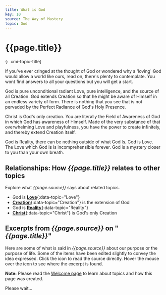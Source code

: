 ```yaml
---
title: What is God
key: 10
source: The Way of Mastery
topic: God
---
```


# {{page.title}}
{: .cmi-topic-title}

If you've ever cringed at the thought of God or wondered why a 'loving' God
would allow a world like ours, read on, there's plenty to contemplate. You
wont find answers to all your questions but you will get a start.

God is pure unconditional radiant Love, pure intelligence, and the source of
all Creation.  God extends Creation so that he might be aware of Himself in an
endless variety of form. There is nothing that you see that is not pervaded by
the Perfect Radiance of God's Holy Presence.

Christ is God's only creation. You are literally the Field of Awareness of God
in which God has awareness of Himself. Made of the very substance of that
overwhelming Love and playfulness, you have the power to create infinitely, and
thereby extend Creation Itself.

God is Reality, there can be nothing outside of what God Is. God is Love. The
Love which God is is incomprehensible forever. God is a mystery closer to you
than your own breath.

## Relationships: How *{{page.title}}* relates to other topics

Explore what *{{page.source}}* says about related topics.

* God is [**Love**](/t/wom/topics/love/){:data-topic="Love"}
* [**Creation**](/t/wom/topics/Creation/){:data-topic="Creation"} is the extension of God
* God is [**Reality**](/t/wom/topics/reality/){:data-topic="Reality"} 
* [**Christ**](/t/wom/topics/christ/){:data-topic="Christ"} is God's only Creation

## Excerpts from *{{page.source}}* on "*{{page.title}}*"

Here are some of what is said in *{{page.source}}* about our purpose or the purpose of life. Some
of the items have been edited slightly to convey the idea expressed. Click the <i class="linkify icon"></i>
icon to read the source directly. Hover the mouse over the icon to see where the excerpt is found.

**Note:** Please read the [Welcome page](/t/wom/topics/welcome/) to learn about topics and how this page
was created.

<div class="ui basic segments topic-summary-list">
  <div class="ui loading segment">
    <p>Please wait...</p>
  </div>
</div>

